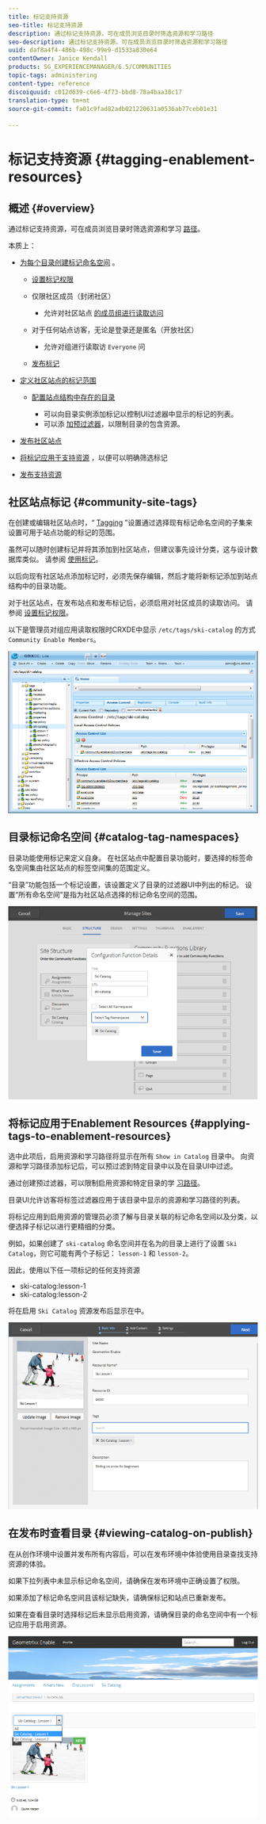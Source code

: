 ```yaml
---
title: 标记支持资源
seo-title: 标记支持资源
description: 通过标记支持资源，可在成员浏览目录时筛选资源和学习路径
seo-description: 通过标记支持资源，可在成员浏览目录时筛选资源和学习路径
uuid: daf8a4f4-486b-498c-99e9-d1533a830e64
contentOwner: Janice Kendall
products: SG_EXPERIENCEMANAGER/6.5/COMMUNITIES
topic-tags: administering
content-type: reference
discoiquuid: c012d639-c6e6-4f73-bbd8-78a4baa38c17
translation-type: tm+mt
source-git-commit: fa01c9fad82adb021220631a0536ab77ceb01e31

---
```



# 标记支持资源 {#tagging-enablement-resources}

## 概述 {#overview}

通过标记支持资源，可在成员浏览目录时筛选资源和学习 [路径](functions.md#catalog-function)。

本质上：

* [为每个目录创建标记命名空间](../../help/sites-administering/tags.md#creating-a-namespace) 。

   * [设置标记权限](../../help/sites-administering/tags.md#setting-tag-permissions)
   * 仅限社区成员（封闭社区）

      * 允许对社区站点 [的成员组进行读取访问](users.md#publish-group-roles)
   * 对于任何站点访客，无论是登录还是匿名（开放社区）

      * 允许对组进行读取访 `Everyone` 问
   * [发布标记](../../help/sites-administering/tags.md#publishing-tags)



* [定义社区站点的标记范围](sites-console.md#tagging)

   * [配置站点结构中存在的目录](functions.md#catalog-function)

      * 可以向目录实例添加标记以控制UI过滤器中显示的标记的列表。
      * 可以添 [加预过滤器](catalog-developer-essentials.md#pre-filters)，以限制目录的包含资源。

* [发布社区站点](sites-console.md#publishing-the-site)
* [将标记应用于支持资源](resources.md#create-a-resource) ，以便可以明确筛选标记
* [发布支持资源](resources.md#publish)

## 社区站点标记 {#community-site-tags}

在创建或编辑社区站点时，“ [Tagging](sites-console.md#tagging) ”设置通过选择现有标记命名空间的子集来设置可用于站点功能的标记的范围。

虽然可以随时创建标记并将其添加到社区站点，但建议事先设计分类，这与设计数据库类似。 请参阅 [使用标记](../../help/sites-authoring/tags.md)。

以后向现有社区站点添加标记时，必须先保存编辑，然后才能将新标记添加到站点结构中的目录功能。

对于社区站点，在发布站点和发布标记后，必须启用对社区成员的读取访问。 请参阅 [设置标记权限](../../help/sites-administering/tags.md#setting-tag-permissions)。

以下是管理员对组应用读取权限时CRXDE中显示 `/etc/tags/ski-catalog` 的方式 `Community Enable Members`。

![chlimage_1-420](assets/chlimage_1-420.png)

## 目录标记命名空间 {#catalog-tag-namespaces}

目录功能使用标记来定义自身。 在社区站点中配置目录功能时，要选择的标签命名空间集由社区站点的标签空间集的范围定义。

“目录”功能包括一个标记设置，该设置定义了目录的过滤器UI中列出的标记。 设置“所有命名空间”是指为社区站点选择的标记命名空间的范围。

![chlimage_1-421](assets/chlimage_1-421.png)

## 将标记应用于Enablement Resources {#applying-tags-to-enablement-resources}

选中此项后，启用资源和学习路径将显示在所有 `Show in Catalog` 目录中。 向资源和学习路径添加标记后，可以预过滤到特定目录中以及在目录UI中过滤。

通过创建预过滤器，可以限制启用资源和特定目录的学 [习路径](catalog-developer-essentials.md#pre-filters)。

目录UI允许访客将标签过滤器应用于该目录中显示的资源和学习路径的列表。

将标记应用到启用资源的管理员必须了解与目录关联的标记命名空间以及分类，以便选择子标记以进行更精细的分类。

例如，如果创建了 `ski-catalog` 命名空间并在名为的目录上进行了设置 `Ski Catalog`，则它可能有两个子标记： `lesson-1` 和 `lesson-2`。

因此，使用以下任一项标记的任何支持资源

* ski-catalog:lesson-1
* ski-catalog:lesson-2

将在启用 `Ski Catalog` 资源发布后显示在中。

![chlimage_1-422](assets/chlimage_1-422.png)

## 在发布时查看目录 {#viewing-catalog-on-publish}

在从创作环境中设置并发布所有内容后，可以在发布环境中体验使用目录查找支持资源的体验。

如果下拉列表中未显示标记命名空间，请确保在发布环境中正确设置了权限。

如果添加了标记命名空间且该标记缺失，请确保标记和站点已重新发布。

如果在查看目录时选择标记后未显示启用资源，请确保目录的命名空间中有一个标记应用于启用资源。

![chlimage_1-423](assets/chlimage_1-423.png)

